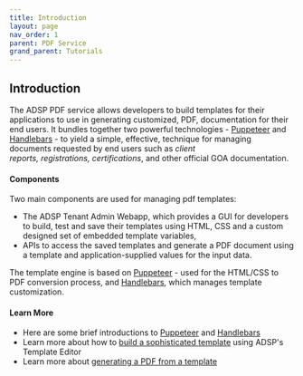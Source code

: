 ```yaml
---
title: Introduction
layout: page
nav_order: 1
parent: PDF Service
grand_parent: Tutorials
---
```


## Introduction

The ADSP PDF service allows developers to build templates for their applications to use in generating customized, PDF, documentation for their end users. It bundles together two powerful technologies - [Puppeteer](https://pptr.dev/) and [Handlebars](https://handlebarsjs.com/guide/) - to yield a simple, effective, technique for managing documents requested by end users such as *client reports, registrations, certifications*, and other official GOA documentation.

#### Components

Two main components are used for managing pdf templates:

- The ADSP Tenant Admin Webapp, which provides a GUI for developers to build, test and save their templates using HTML, CSS and a custom designed set of embedded template variables,
- APIs to access the saved templates and generate a PDF document using a template and application-supplied values for the input data.

The template engine is based on [Puppeteer](https://pptr.dev/) - used for the HTML/CSS to PDF conversion process, and [Handlebars](https://handlebarsjs.com/guide/), which manages template customization.

#### Learn More

- Here are some brief introductions to [Puppeteer](/adsp-monorepo/tutorials/pdf/puppeteer.html) and [Handlebars](/adsp-monorepo/tutorials/pdf/handlebars.html)
- Learn more about how to [build a sophisticated template](/adsp-monorepo/tutorials/pdf/building-a-template.html) using ADSP's Template Editor
- Learn more about [generating a PDF from a template](/adsp-monorepo/tutorials/pdf/generate-a-pdf.html)
